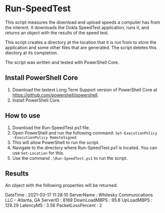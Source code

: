 # Run-SpeedTest

This script measures the download and upload speeds a computer has from the interent. It downloads the Ookla SpeedTest application, runs it, and returns an object with the results of the speed test. 

This script creates a directory at the location that it is run from to store the application and some other files that are generated. The script deletes this diectory at its completion. 

The script was written and tested with PowerShell Core.

## Install PowerShell Core
1. Download the lastest Long Term Support version of PowerShell Core at https://github.com/powershell/powershell.
2. Install PowerShell Core.

## How to use
1. Download the Run-SpeedTest.ps1 file.
2. Open PowerShell and run the following command: 
`Set-ExecutionPolicy -ExecutionPolicy RemoteSigned`
3. This will allow PowerShell to run the script.
4. Navigate to the directory where Run-SpeedTest.ps1 is located. You can use `Set-Location` for this.
5. Use the command `.\Run-SpeedTest.ps1` to run the script. 

## Results
An object with the following properties will be returned.

DateTime          : 2021-03-17 11:28:10
ServerName        : Whitesky Communications LLC - Atlanta, GA
ServerID          : 8169
DownLoadMBPS      : 95.8
UpLoadMBPS        : 128.29
LatencyMS         : 3.56
PacketLossPercent : 2